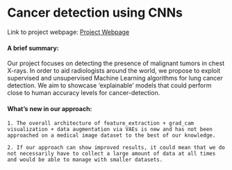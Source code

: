 # Cancer detection using CNNs

Link to project webpage: [Project Webpage](https://mon95.github.io/cancer-detection/)

#### A brief summary: 

Our project focuses on detecting the presence of malignant tumors in chest X-rays. In order to aid radiologists around the world, we propose to exploit supervised and unsupervised Machine Learning algorithms for lung cancer detection. We aim to showcase ‘explainable’ models that could perform close to human accuracy levels for cancer-detection. 


#### What’s new in our approach:

    1. The overall architecture of feature_extraction + grad_cam visualization + data augmentation via VAEs is new and has not been approached on a medical image dataset to the best of our knowledge.

    2. If our approach can show improved results, it could mean that we do not necessarily have to collect a large amount of data at all times and would be able to manage with smaller datasets.


 




